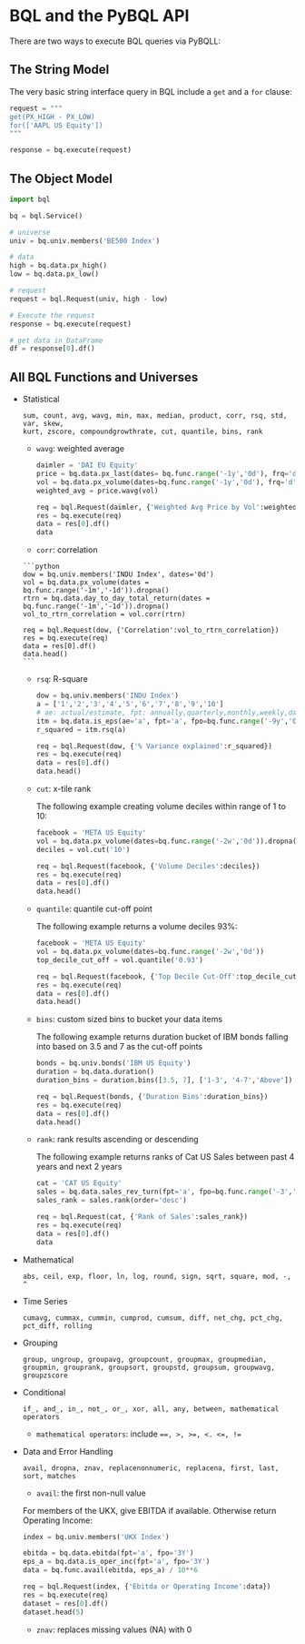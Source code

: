 # BQL and the PyBQL API

There are two ways to execute BQL queries via PyBQLL:

## The String Model

The very basic string interface query in BQL include a `get` and a `for` clause:

```python
request = """
get(PX_HIGH - PX_LOW)
for(['AAPL US Equity'])
"""

response = bq.execute(request)
```

## The Object Model
````python
import bql

bq = bql.Service()

# universe
univ = bq.univ.members('BE500 Index')

# data
high = bq.data.px_high()
low = bq.data.px_low()

# request
request = bql.Request(univ, high - low)

# Execute the request
response = bq.execute(request)

# get data in DataFrame
df = response[0].df()
````

## All BQL Functions and Universes

* Statistical

  ```shell
  sum, count, avg, wavg, min, max, median, product, corr, rsq, std, var, skew,
  kurt, zscore, compoundgrowthrate, cut, quantile, bins, rank
  ```

    - `wavg`: weighted average
    
      ```python
      daimler = 'DAI EU Equity'
      price = bq.data.px_last(dates= bq.func.range('-1y','0d'), frq='d')
      vol = bq.data.px_volume(dates=bq.func.range('-1y','0d'), frq='d')
      weighted_avg = price.wavg(vol)

      req = bql.Request(daimler, {'Weighted Avg Price by Vol':weighted_avg})
      res = bq.execute(req)
      data = res[0].df()
      data
      ```

     - `corr`: correlation
    
      ```python
      dow = bq.univ.members('INDU Index', dates='0d')
      vol = bq.data.px_volume(dates = bq.func.range('-1m','-1d')).dropna()
      rtrn = bq.data.day_to_day_total_return(dates = bq.func.range('-1m','-1d')).dropna()
      vol_to_rtrn_correlation = vol.corr(rtrn)

      req = bql.Request(dow, {'Correlation':vol_to_rtrn_correlation})
      res = bq.execute(req)
      data = res[0].df()
      data.head()
      ```

    - `rsq`: R-square
      ```python
      dow = bq.univ.members('INDU Index')
      a = ['1','2','3','4','5','6','7','8','9','10']
      # ae: actual/estimate, fpt: annually,quarterly,monthly,weekly,daily, fpo:period offset, i.e., the time range
      itm = bq.data.is_eps(ae='a', fpt='a', fpo=bq.func.range('-9y','0y'))
      r_squared = itm.rsq(a)

      req = bql.Request(dow, {'% Variance explained':r_squared})
      res = bq.execute(req)
      data = res[0].df()
      data.head()
      ```

    - `cut`: x-tile rank

      The following example creating volume deciles within range of 1 to 10:

      ```python
      facebook = 'META US Equity'
      vol = bq.data.px_volume(dates=bq.func.range('-2w','0d')).dropna()
      deciles = vol.cut('10')

      req = bql.Request(facebook, {'Volume Deciles':deciles})
      res = bq.execute(req)
      data = res[0].df()
      data.head()
      ```

    - `quantile`: quantile cut-off point

      The following example returns a volume deciles 93%:

      ```python
      facebook = 'META US Equity'
      vol = bq.data.px_volume(dates=bq.func.range('-2w','0d'))
      top_decile_cut_off = vol.quantile('0.93')

      req = bql.Request(facebook, {'Top Decile Cut-Off':top_decile_cut_off})
      res = bq.execute(req)
      data = res[0].df()
      data.head()
      ```

    - `bins`: custom sized bins to bucket your data items

      The following example returns duration bucket of IBM bonds falling into based on 3.5 and 7 as the cut-off points

      ```python
      bonds = bq.univ.bonds('IBM US Equity')
      duration = bq.data.duration()
      duration_bins = duration.bins([3.5, 7], ['1-3', '4-7','Above'])

      req = bql.Request(bonds, {'Duration Bins':duration_bins})
      res = bq.execute(req)
      data = res[0].df()
      data.head()
      ```

    - `rank`: rank results ascending or descending

      The following example returns ranks of Cat US Sales between past 4 years and next 2 years

      ```python
      cat = 'CAT US Equity'
      sales = bq.data.sales_rev_turn(fpt='a', fpo=bq.func.range('-3','2'))
      sales_rank = sales.rank(order='desc')

      req = bql.Request(cat, {'Rank of Sales':sales_rank})
      res = bq.execute(req)
      data = res[0].df()
      data
      ```

* Mathematical

  ```shell
  abs, ceil, exp, floor, ln, log, round, sign, sqrt, square, mod, -, ^
  ```

* Time Series
  ```shell
  cumavg, cummax, cummin, cumprod, cumsum, diff, net_chg, pct_chg, pct_diff, rolling
  ```

* Grouping
  ```shell
  group, ungroup, groupavg, groupcount, groupmax, groupmedian, groupmin, grouprank, groupsort, groupstd, groupsum, groupwavg, groupzscore
  ```

* Conditional
  ```shell
  if_, and_, in_, not_, or_, xor, all, any, between, mathematical operators
  ```

    - `mathematical operators`: include `==, >, >=, <. <=, !=`

* Data and Error Handling
  ```shell
  avail, dropna, znav, replacenonnumeric, replacena, first, last, sort, matches
  ```

    - `avail`: the first non-null value

    For members of the UKX, give EBITDA if available. Otherwise return Operating Income:

    ```python
    index = bq.univ.members('UKX Index')

    ebitda = bq.data.ebitda(fpt='a', fpo='3Y') 
    eps_a = bq.data.is_oper_inc(fpt='a', fpo='3Y')
    data = bq.func.avail(ebitda, eps_a) / 10**6

    req = bql.Request(index, {'Ebitda or Operating Income':data})
    res = bq.execute(req)
    dataset = res[0].df()
    dataset.head(5)
    ```

    - `znav`: replaces missing values (NA) with 0
